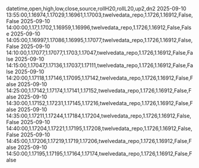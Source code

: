 datetime,open,high,low,close,source,rollH20,rollL20,up2,dn2
2025-09-10 13:55:00,1.16974,1.17029,1.16961,1.17003,twelvedata_repo,1.1726,1.16912,False,False
2025-09-10 14:00:00,1.17,1.1702,1.16959,1.16996,twelvedata_repo,1.1726,1.16912,False,False
2025-09-10 14:05:00,1.16997,1.17086,1.16995,1.17077,twelvedata_repo,1.1726,1.16912,False,False
2025-09-10 14:10:00,1.17077,1.17077,1.1703,1.17047,twelvedata_repo,1.1726,1.16912,False,False
2025-09-10 14:15:00,1.17047,1.17136,1.17037,1.17111,twelvedata_repo,1.1726,1.16912,False,False
2025-09-10 14:20:00,1.17118,1.17146,1.17095,1.17142,twelvedata_repo,1.1726,1.16912,False,False
2025-09-10 14:25:00,1.17142,1.17174,1.17141,1.17152,twelvedata_repo,1.1726,1.16912,False,False
2025-09-10 14:30:00,1.17152,1.17231,1.17145,1.17216,twelvedata_repo,1.1726,1.16912,False,False
2025-09-10 14:35:00,1.17211,1.17244,1.17184,1.17204,twelvedata_repo,1.1726,1.16912,False,False
2025-09-10 14:40:00,1.17204,1.17221,1.17195,1.17208,twelvedata_repo,1.1726,1.16912,False,False
2025-09-10 14:45:00,1.17206,1.17219,1.1719,1.17206,twelvedata_repo,1.1726,1.16912,False,False
2025-09-10 14:50:00,1.17195,1.17195,1.17164,1.17174,twelvedata_repo,1.1726,1.16912,False,False

